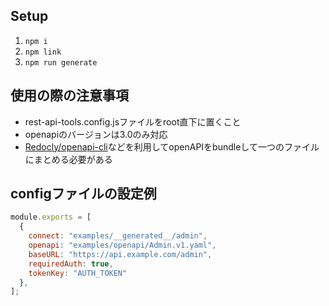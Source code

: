 ## Setup
1. `npm i`
2. `npm link`
3. `npm run generate`

## 使用の際の注意事項
- rest-api-tools.config.jsファイルをroot直下に置くこと
- openapiのバージョンは3.0のみ対応
- [Redocly/openapi-cli](https://github.com/Redocly/openapi-cli)などを利用してopenAPIをbundleして一つのファイルにまとめる必要がある

## configファイルの設定例
````javascript
module.exports = [
  {
    connect: "examples/__generated__/admin",
    openapi: "examples/openapi/Admin.v1.yaml",
    baseURL: "https://api.example.com/admin",
    requiredAuth: true,
    tokenKey: "AUTH_TOKEN"
  },
];
````
